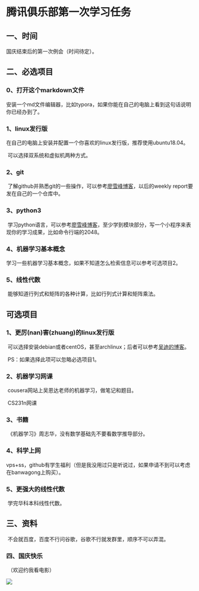 # 腾讯俱乐部第一次学习任务

## 一、时间

国庆结束后的第一次例会（时间待定）。



## 二、必选项目

### 0、打开这个markdown文件

​	安装一个md文件编辑器，比如typora，如果你能在自己的电脑上看到这句话说明你已经办到了。

### 1、linux发行版

​	在自己的电脑上安装并配置一个你喜欢的linux发行版，推荐使用ubuntu18.04。

​	可以选择双系统和虚拟机两种方式。

### 2、git

​	了解github并熟悉git的一些操作，可以参考[廖雪峰博客](https://www.liaoxuefeng.com/wiki/0013739516305929606dd18361248578c67b8067c8c017b000/)，以后的weekly report要发在自己的一个仓库中。

### 3、python3

​	学习python语言，可以参考[廖雪峰博客](https://www.liaoxuefeng.com/wiki/0014316089557264a6b348958f449949df42a6d3a2e542c000)，至少学到模块部分，写一个小程序来表现你的学习成果，比如命令行端的2048。

### 4、机器学习基本概念

​	学习一些机器学习基本概念，如果不知道怎么检索信息可以参考可选项目2。

### 5、线性代数

​	能够知道行列式和矩阵的各种计算，比如行列式计算和矩阵乘法。



## 可选项目

### 1、更厉(nan)害(zhuang)的linux发行版

​	可以选择安装debian或者centOS，甚至archlinux；后者可以参考[吴迪的博客](https://www.viseator.com/2017/05/17/arch_install/)。

​	PS：如果选择此项可以忽略必选项目1。

### 2、机器学习网课

​	cousera网站上吴恩达老师的机器学习，做笔记和题目。

​	CS231n网课

### 3、书籍

​	《机器学习》周志华，没有数学基础先不要看数学推导部分。

### 4、科学上网

​	vps+ss，github有学生福利（但是我没用过只是听说过，如果申请不到可以考虑在banwagong上购买）。

### 5、更强大的线性代数

​	学完华科本科线性代数。



## 三、资料

​	不会就百度，百度不行问谷歌，谷歌不行就发群里，顺序不可以弄混。



### 四、国庆快乐

​	（欢迎约我看电影）

![](/home/fool/my_work/pic/5c71ea6d22ab6a4f4f393141011107ab.jpg)

​		